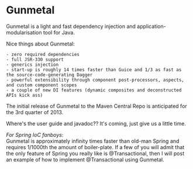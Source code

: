 Gunmetal
========

Gunmetal is a light and fast dependency injection and application-modularisation tool for Java.

Nice things about Gunmetal:

    - zero required dependencies
    - full JSR-330 support
    - generics injection
    - start-up is roughly 14 times faster than Guice and 1/3 as fast as the source-code-generating Dagger
    - powerful extensibility through component post-processors, aspects, and custom component scopes
    - a couple of new DI features (dynamic composites and deconstructed APIs kick ass)

The initial release of Gunmetal to the Maven Central Repo is anticipated for the 3rd quarter of 2013.  

Where's the user guide and javadoc??  It's coming, just give us a little time.



*For Spring IoC fanboys*:  
Gunmetal is approximately infinity times faster than old-man Spring and requires 1/1000th the amount of boiler-plate.
If a few of you will admit that the only feature of Spring you really like is @Transactional, then I will post an 
example of how to implement @Transactional using Gunmetal.  

